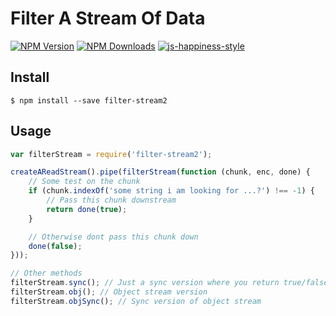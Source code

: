 # Filter A Stream Of Data

[![NPM Version][npm-image]][npm-url]
[![NPM Downloads][downloads-image]][downloads-url]
[![js-happiness-style](https://img.shields.io/badge/code%20style-happiness-brightgreen.svg)](https://github.com/JedWatson/happiness)

[npm-image]: https://img.shields.io/npm/v/filter-stream2.svg
[npm-url]: https://npmjs.org/package/filter-stream2
[downloads-image]: https://img.shields.io/npm/dm/filter-stream2.svg
[downloads-url]: https://npmjs.org/package/filter-stream2

## Install

```
$ npm install --save filter-stream2
```

## Usage

```javascript
var filterStream = require('filter-stream2');

createAReadStream().pipe(filterStream(function (chunk, enc, done) {
	// Some test on the chunk
	if (chunk.indexOf('some string i am looking for ...?') !== -1) {
		// Pass this chunk downstream
		return done(true);
	}

	// Otherwise dont pass this chunk down
	done(false);
}));

// Other methods
filterStream.sync(); // Just a sync version where you return true/false
filterStream.obj(); // Object stream version
filterStream.objSync(); // Sync version of object stream
```
